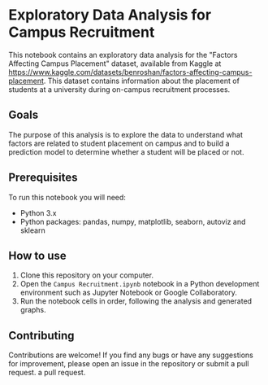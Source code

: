 # Exploratory Data Analysis for Campus Recruitment

This notebook contains an exploratory data analysis for the "Factors Affecting Campus Placement" dataset, available from Kaggle at https://www.kaggle.com/datasets/benroshan/factors-affecting-campus-placement. This dataset contains information about the placement of students at a university during on-campus recruitment processes.


## Goals
The purpose of this analysis is to explore the data to understand what factors are related to student placement on campus and to build a prediction model to determine whether a student will be placed or not.

## Prerequisites

To run this notebook you will need:

- Python 3.x
- Python packages: pandas, numpy, matplotlib, seaborn, autoviz and sklearn

## How to use

1. Clone this repository on your computer.
2. Open the `Campus Recruitment.ipynb` notebook in a Python development environment such as Jupyter Notebook or Google Collaboratory.
3. Run the notebook cells in order, following the analysis and generated graphs.

## Contributing

Contributions are welcome! If you find any bugs or have any suggestions for improvement, please open an issue in the repository or submit a pull request.
a pull request.
